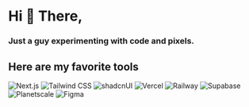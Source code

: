 
# Hi 👋 There, 
### Just a guy experimenting with code and pixels.
## Here are my favorite tools

![Next.js](https://readmebadge.vercel.app/badges/nextjs.svg) ![Tailwind CSS](https://readmebadge.vercel.app/badges/tailwind.svg) ![shadcnUI](https://readmebadge.vercel.app/badges/shadcn.svg) ![Vercel](https://readmebadge.vercel.app/badges/vercel.svg) ![Railway](https://readmebadge.vercel.app/badges/railway.svg) ![Supabase](https://readmebadge.vercel.app/badges/vercel.svg) ![Planetscale](https://readmebadge.vercel.app/badges/planetscale.svg) ![Figma](https://readmebadge.vercel.app/badges/figma.svg)
